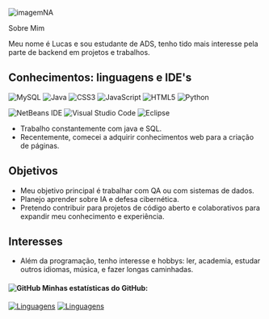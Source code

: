 ![imagemNA](https://stickerly.pstatic.net/sticker_pack/wCW5dRLlXLzrl0rRW4Q/C1IT5E/4/2d485a49-f910-4f8c-85c3-ceda1e59b0ff.png)

Sobre Mim

Meu nome é Lucas e sou estudante de ADS, tenho tido mais interesse pela parte de backend em projetos e trabalhos.

## Conhecimentos: linguagens e IDE's

![MySQL](https://img.shields.io/badge/mysql-4479A1.svg?style=for-the-badge&logo=mysql&logoColor=white)
![Java](https://img.shields.io/badge/java-%23ED8B00.svg?style=for-the-badge&logo=openjdk&logoColor=white)
![CSS3](https://img.shields.io/badge/css3-%231572B6.svg?style=for-the-badge&logo=css3&logoColor=white)
![JavaScript](https://img.shields.io/badge/javascript-%23323330.svg?style=for-the-badge&logo=javascript&logoColor=%23F7DF1E)
![HTML5](https://img.shields.io/badge/html5-%23E34F26.svg?style=for-the-badge&logo=html5&logoColor=white)
![Python](https://img.shields.io/badge/Python-0D1117?style=for-the-badge&logo=python)&nbsp;

![NetBeans IDE](https://img.shields.io/badge/NetBeansIDE-1B6AC6.svg?style=for-the-badge&logo=apache-netbeans-ide&logoColor=white)
![Visual Studio Code](https://img.shields.io/badge/Visual%20Studio%20Code-0078d7.svg?style=for-the-badge&logo=visual-studio-code&logoColor=white)
![Eclipse](https://img.shields.io/badge/Eclipse-FE7A16.svg?style=for-the-badge&logo=Eclipse&logoColor=white)


- Trabalho constantemente com java e SQL.
- Recentemente, comecei a adquirir conhecimentos web para a criação de páginas.

## Objetivos

- Meu objetivo principal é trabalhar com QA ou com sistemas de dados.
- Planejo aprender sobre IA e defesa cibernética.
- Pretendo contribuir para projetos de código aberto e colaborativos para expandir meu conhecimento e experiência.

## Interesses

- Além da programação, tenho interesse e hobbys: ler, academia, estudar outros idiomas, música, e fazer longas caminhadas.



#### ![GitHub](https://img.shields.io/badge/github-%23121011.svg?style=for-the-badge&logo=github&logoColor=white)  Minhas estatísticas do GitHub:

[![Linguagens](https://github-readme-stats.vercel.app/api?username=LucasCaldara&show_icons=true&locale=pt-BR&&theme=dark)](https://github.com/arthurgalanti?tab=repositories)
[![Linguagens](https://github-readme-stats.vercel.app/api/top-langs/?username=LucasCaldara&layout=compact&locale=pt-BR&&theme=dark)](https://github.com/arthurgalanti?tab=repositories)
